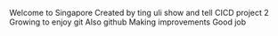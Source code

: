 Welcome to Singapore
Created by ting
uli show and tell CICD project 2
Growing to enjoy git
Also github 
Making improvements
Good job
